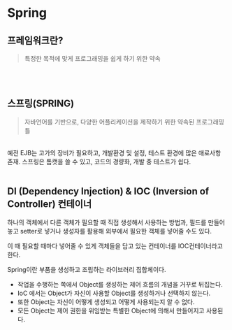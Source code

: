 Spring
============================



## 프레임워크란?

> 특정한 목적에 맞게 프로그래밍을 쉽게 하기 위한 약속
<br>
<br>

## 스프링(SPRING)


> 자바언어를 기반으로, 다양한 어플리케이션을 제작하기 위한 약속된 프로그래밍 틀
<br>
 예전 EJB는 고가의 장비가 필요하고, 개발환경 및 설정, 테스트 환경에 많은 애로사항 존재.
스프링은 톰캣을 쓸 수 있고, 코드의 경량화, 개발 중 테스트가 쉽다.
<br>
<br>

## DI (Dependency Injection) & IOC (Inversion of Controller) 컨테이너

하나의 객체에서 다른 객체가 필요할 때 직접 생성해서 사용하는 방법과, 필드를 만들어 놓고 setter로 넣거나 생성자를 활용해 외부에서 필요한 객체를 넣어줄 수도 있다.

이 때 필요할 때마다 넣어줄 수 있게 객체들을 담고 있는 컨테이너를 IOC컨테이너라고 한다.

Spring이란 부품을 생성하고 조립하는 라이브러리 집합체이다.


- 작업을 수행하는 쪽에서 Object를 생성하는 제어 흐름의 개념을 거꾸로 뒤집는다.
- IoC 에서는 Object가 자신이 사용할 Object를 생성하거나 선택하지 않는다.
- 또한 Object는 자신이 어떻게 생성되고 어떻게 사용되는지 알 수 없다.
- 모든 Object는 제어 권한을 위임받는 특별한 Object에 의해서 만들어지고 사용된다.
